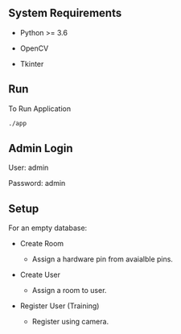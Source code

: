 System Requirements
-------------------
- Python >= 3.6

- OpenCV

- Tkinter

Run
---
To Run Application
```sh
./app
```

Admin Login
----------
User: admin

Password: admin

Setup
----
For an empty database:

- Create Room
	- Assign a hardware pin from avaialble pins.	
	
- Create User
	- Assign a room to user.
	
- Register User (Training)
	- Register using camera.
	
